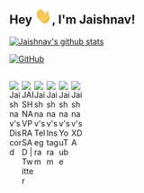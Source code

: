 <h2>Hey <img src="https://raw.githubusercontent.com/ABSphreak/ABSphreak/master/gifs/Hi.gif" width="30px">, I'm Jaishnav!</h2>

[![Jaishnav's github stats](https://github-readme-stats.vercel.app/api?username=CyberJalagam)](https://github.com/CyberJalagam)

[![GitHub](https://img.shields.io/badge/dynamic/json?logo=github&label=GitHub+Followers&labelColor=282c34&color=181717&query=%24.data.totalSubs&url=https%3A%2F%2Fapi.spencerwoo.com%2Fsubstats%2F%3Fsource%3Dgithub%26queryKey%3DCyberJalagam&longCache=true)](https://github.com/CyberJalagam)

<br/>

<a href="https://discord.gg/mjU5kf">
  <img align="left" alt="Jaishnav's Discord" width="22px" src="https://cdn.jsdelivr.net/npm/simple-icons@v3/icons/discord.svg" />
</a>
<a href="https://twitter.com/CyberJalagam">
  <img align="left" alt="JAISHNAVPRASAD | Twitter" width="22px" src="https://cdn.jsdelivr.net/npm/simple-icons@v3/icons/twitter.svg" />
</a>
<a href="https://t.me/CyberJalagam">
  <img align="left" alt="Jaishnav's Telegram" width="22px" src="https://cdn.jsdelivr.net/npm/simple-icons@v3/icons/telegram.svg" />
</a>
<a href="https://www.instagram.com/_cyberjalagam_/">
  <img align="left" alt="Jaishnav's Instagram" width="22px" src="https://cdn.jsdelivr.net/npm/simple-icons@v3/icons/instagram.svg" />
</a>
<a href="https://www.youtube.com/MrMobTech_/">
  <img align="left" alt="Jaishnav's YouTube" width="22px" src="https://cdn.jsdelivr.net/npm/simple-icons@v3/icons/youtube.svg" />
</a>  
  <a href="https://forum.xda-developers.com/member.php?u=10857311_/">
  <img align="left" alt="Jaishnav's XDA" width="22px" src="https://cdn.jsdelivr.net/npm/simple-icons@3.3.0/icons/xdadevelopers.svg" />
</a>

<br />

